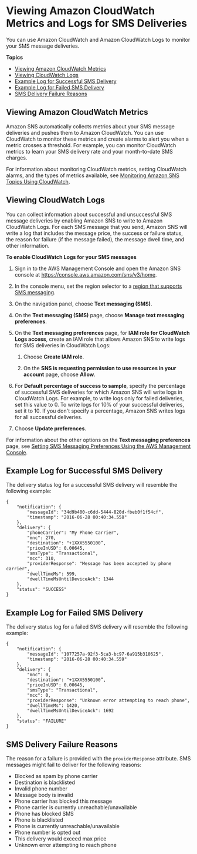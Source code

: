 # Viewing Amazon CloudWatch Metrics and Logs for SMS Deliveries<a name="sms_stats_cloudwatch"></a>

You can use Amazon CloudWatch and Amazon CloudWatch Logs to monitor your SMS message deliveries\.

**Topics**
+ [Viewing Amazon CloudWatch Metrics](#sms_stats_cloudwatch_metrics)
+ [Viewing CloudWatch Logs](#sms_stats_cloudwatch_logs)
+ [Example Log for Successful SMS Delivery](#sms_stats_example_log_success)
+ [Example Log for Failed SMS Delivery](#sms_stats_example_log_failed)
+ [SMS Delivery Failure Reasons](#sms_stats_delivery_fail_reasons)

## Viewing Amazon CloudWatch Metrics<a name="sms_stats_cloudwatch_metrics"></a>

Amazon SNS automatically collects metrics about your SMS message deliveries and pushes them to Amazon CloudWatch\. You can use CloudWatch to monitor these metrics and create alarms to alert you when a metric crosses a threshold\. For example, you can monitor CloudWatch metrics to learn your SMS delivery rate and your month\-to\-date SMS charges\.

For information about monitoring CloudWatch metrics, setting CloudWatch alarms, and the types of metrics available, see [Monitoring Amazon SNS Topics Using CloudWatch](sns-monitoring-using-cloudwatch.md)\.

## Viewing CloudWatch Logs<a name="sms_stats_cloudwatch_logs"></a>

You can collect information about successful and unsuccessful SMS message deliveries by enabling Amazon SNS to write to Amazon CloudWatch Logs\. For each SMS message that you send, Amazon SNS will write a log that includes the message price, the success or failure status, the reason for failure \(if the message failed\), the message dwell time, and other information\.

**To enable CloudWatch Logs for your SMS messages**

1. Sign in to the AWS Management Console and open the Amazon SNS console at [https://console\.aws\.amazon\.com/sns/v3/home](https://console.aws.amazon.com/sns/v3/home)\.

1. In the console menu, set the region selector to a [region that supports SMS messaging](sms_supported-countries.md)\.

1. On the navigation panel, choose **Text messaging \(SMS\)**\.

1. On the **Text messaging \(SMS\)** page, choose **Manage text messaging preferences**\.

1. On the **Text messaging preferences** page, for **IAM role for CloudWatch Logs access**, create an IAM role that allows Amazon SNS to write logs for SMS deliveries in CloudWatch Logs:

   1. Choose **Create IAM role**\.

   1. On the **SNS is requesting permission to use resources in your account** page, choose **Allow**\.

1. For **Default percentage of success to sample**, specify the percentage of successful SMS deliveries for which Amazon SNS will write logs in CloudWatch Logs\. For example, to write logs only for failed deliveries, set this value to 0\. To write logs for 10% of your successful deliveries, set it to 10\. If you don't specify a percentage, Amazon SNS writes logs for all successful deliveries\.

1. Choose **Update preferences**\.

For information about the other options on the **Text messaging preferences** page, see [Setting SMS Messaging Preferences Using the AWS Management Console](sms_preferences.md#sms_preferences_console)\.

## Example Log for Successful SMS Delivery<a name="sms_stats_example_log_success"></a>

The delivery status log for a successful SMS delivery will resemble the following example:

```
{
    "notification": {
        "messageId": "34d9b400-c6dd-5444-820d-fbeb0f1f54cf",
        "timestamp": "2016-06-28 00:40:34.558"
    },
    "delivery": {
        "phoneCarrier": "My Phone Carrier",
        "mnc": 270,
        "destination": "+1XXX5550100”,
        "priceInUSD": 0.00645,
        "smsType": "Transactional",
        "mcc": 310,
        "providerResponse": "Message has been accepted by phone carrier",
        "dwellTimeMs": 599,
        "dwellTimeMsUntilDeviceAck": 1344
    },
    "status": "SUCCESS"
}
```

## Example Log for Failed SMS Delivery<a name="sms_stats_example_log_failed"></a>

The delivery status log for a failed SMS delivery will resemble the following example:

```
{
    "notification": {
        "messageId": "1077257a-92f3-5ca3-bc97-6a915b310625",
        "timestamp": "2016-06-28 00:40:34.559"
    },
    "delivery": {
        "mnc": 0,
        "destination": "+1XXX5550100”,
        "priceInUSD": 0.00645,
        "smsType": "Transactional",
        "mcc": 0,
        "providerResponse": "Unknown error attempting to reach phone",
        "dwellTimeMs": 1420,
        "dwellTimeMsUntilDeviceAck": 1692
    },
    "status": "FAILURE"
}
```

## SMS Delivery Failure Reasons<a name="sms_stats_delivery_fail_reasons"></a>

The reason for a failure is provided with the `providerResponse` attribute\. SMS messages might fail to deliver for the following reasons:
+ Blocked as spam by phone carrier
+ Destination is blacklisted
+ Invalid phone number
+ Message body is invalid
+ Phone carrier has blocked this message
+ Phone carrier is currently unreachable/unavailable
+ Phone has blocked SMS
+ Phone is blacklisted
+ Phone is currently unreachable/unavailable
+ Phone number is opted out
+ This delivery would exceed max price
+ Unknown error attempting to reach phone